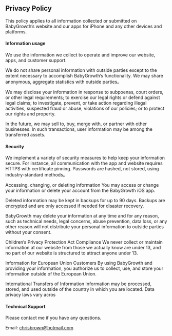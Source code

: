 ## Privacy Policy
This policy applies to all information collected or submitted on BabyGrowth’s website and our apps for iPhone and any other devices and platforms.

#### Information usage
We use the information we collect to operate and improve our website, apps, and customer support.

We do not share personal information with outside parties except to the extent necessary to accomplish BabyGrowth’s functionality. We may share anonymous, aggregate statistics with outside parties。

We may disclose your information in response to subpoenas, court orders, or other legal requirements; to exercise our legal rights or defend against legal claims; to investigate, prevent, or take action regarding illegal activities, suspected fraud or abuse, violations of our policies; or to protect our rights and property.

In the future, we may sell to, buy, merge with, or partner with other businesses. In such transactions, user information may be among the transferred assets.

#### Security
We implement a variety of security measures to help keep your information secure. For instance, all communication with the app and website requires HTTPS with certificate pinning. Passwords are hashed, not stored, using industry-standard methods。

Accessing, changing, or deleting information
You may access or change your information or delete your account from the BabyGrowth iOS app.

Deleted information may be kept in backups for up to 90 days. Backups are encrypted and are only accessed if needed for disaster recovery.

BabyGrowth may delete your information at any time and for any reason, such as technical needs, legal concerns, abuse prevention, data loss, or any other reason.will not distribute your personal information to outside parties without your consent.

Children’s Privacy Protection Act Compliance
We never collect or maintain information at our website from those we actually know are under 13, and no part of our website is structured to attract anyone under 13.

Information for European Union Customers
By using BabyGrowth and providing your information, you authorize us to collect, use, and store your information outside of the European Union.

International Transfers of Information
Information may be processed, stored, and used outside of the country in which you are located. Data privacy laws vary acros

#### Technical Support
Please contact me if you have any questions.

Email: chrisbrown@hotmail.com
